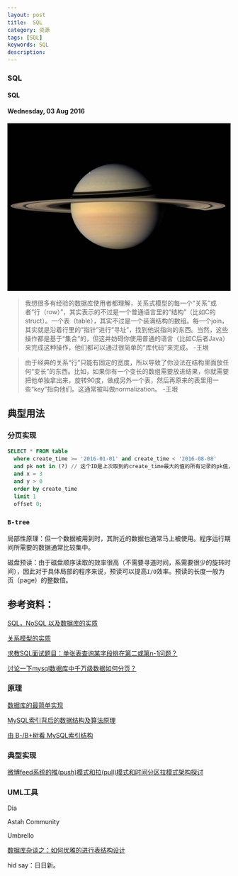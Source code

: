 ```yaml
---
layout: post
title:  SQL
category: 资源
tags: [SQL]
keywords: SQL
description:
---
```


### SQL

#### SQL

#### Wednesday, 03 Aug 2016

![cassini](/../../assets/img/resource/2016/cassini_5.jpg)

> 我想很多有经验的数据库使用者都理解，关系式模型的每一个“关系”或者“行（row）”，其实表示的不过是一个普通语言里的“结构”（比如C的struct）。一个表（table），其实不过是一个装满结构的数组。每一个join，其实就是沿着行里的“指针”进行“寻址”，找到他说指向的东西。当然，这些操作都是基于“集合”的，但这并妨碍你使用普通的语言（比如C后者Java）来完成这种操作，他们都可以通过很简单的“库代码”来完成。
-王垠

> 由于经典的关系“行”只能有固定的宽度，所以导致了你没法在结构里面放任何“变长”的东西。比如，如果你有一个变长的数组需要放进结果，你就需要把他单独拿出来，旋转90度，做成另外一个表，然后再原来的表里用一些“key”指向他们。这通常被叫做normalization。
-王垠

## 典型用法

### 分页实现

````sql
SELECT * FROM table
  where create_time >= '2016-01-01' and create_time < '2016-08-08'
  and pk not in (?) // 这个ID是上次取到的create_time最大的值的所有记录的pk值，优化性能
  and x = 3
  and y > 0
  order by create_time
  limit 1
  offset 0;

````

### `B-tree`

局部性原理：但一个数据被用到时，其附近的数据也通常马上被使用。程序运行期间所需要的数据通常比较集中。

磁盘预读：由于磁盘顺序读取的效率很高（不需要寻道时间，系需要很少的旋转时间），因此对于具体局部的程序来说，预读可以提高`I/O`效率。预读的长度一般为页（page）的整数倍。




## 参考资料：

[SQL，NoSQL 以及数据库的实质](http://www.jianshu.com/p/092b1555ca3d#)

[关系模型的实质](http://www.yinwang.org/blog-cn/2014/04/24/relational)

[求教SQL面试题目：单张表查询某字段排在第二或第n-1问题？](https://www.zhihu.com/question/29512075)

[讨论一下mysql数据库中千万级数据如何分页？](https://yq.aliyun.com/ask/5030)

### 原理

[数据库的最简单实现](http://www.ruanyifeng.com/blog/2014/07/database_implementation.html)

[MySQL索引背后的数据结构及算法原理](http://blog.codinglabs.org/articles/theory-of-mysql-index.html)

[由 B-/B+树看 MySQL索引结构](https://segmentfault.com/a/1190000004690721)

### 典型实现

[微博feed系统的推(push)模式和拉(pull)模式和时间分区拉模式架构探讨](http://www.cnblogs.com/sunli/archive/2010/08/24/twitter_feeds_push_pull.html)



### UML工具

Dia

Astah Community

Umbrello 


[数据库杂谈之：如何优雅的进行表结构设计](https://zhuanlan.zhihu.com/p/20785905)

hid say：日日新。
